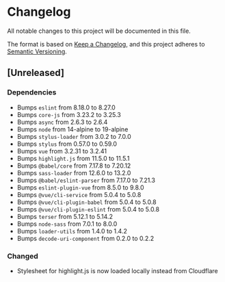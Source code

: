 # Changelog
All notable changes to this project will be documented in this file.

The format is based on [Keep a Changelog](https://keepachangelog.com/en/1.0.0/),
and this project adheres to [Semantic Versioning](https://semver.org/spec/v2.0.0.html).

## [Unreleased]
### Dependencies
- Bumps `eslint` from 8.18.0 to 8.27.0
- Bumps `core-js` from 3.23.2 to 3.25.3
- Bumps `async` from 2.6.3 to 2.6.4
- Bumps `node` from 14-alpine to 19-alpine
- Bumps `stylus-loader` from 3.0.2 to 7.0.0
- Bumps `stylus` from 0.57.0 to 0.59.0
- Bumps `vue` from 3.2.31 to 3.2.41
- Bumps `highlight.js` from 11.5.0 to 11.5.1
- Bumps `@babel/core` from 7.17.8 to 7.20.12
- Bumps `sass-loader` from 12.6.0 to 13.2.0
- Bumps `@babel/eslint-parser` from 7.17.0 to 7.21.3
- Bumps `eslint-plugin-vue` from 8.5.0 to 9.8.0
- Bumps `@vue/cli-service` from 5.0.4 to 5.0.8
- Bumps `@vue/cli-plugin-babel` from 5.0.4 to 5.0.8
- Bumps `@vue/cli-plugin-eslint` from 5.0.4 to 5.0.8
- Bumps `terser` from 5.12.1 to 5.14.2
- Bumps `node-sass` from 7.0.1 to 8.0.0
- Bumps `loader-utils` from 1.4.0 to 1.4.2
- Bumps `decode-uri-component` from 0.2.0 to 0.2.2

### Changed
- Stylesheet for highlight.js is now loaded locally instead from Cloudflare